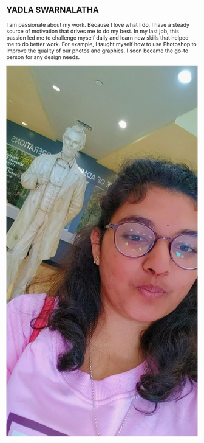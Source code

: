 ## YADLA SWARNALATHA

I am passionate about my work. Because I love what I do, I have a steady source of motivation that drives me to do my best. In my last job, this passion led me to challenge myself daily and learn new skills that helped me to do better work. For example, I taught myself how to use Photoshop to improve the quality of our photos and graphics. I soon became the go-to person for any design needs.

![Photo](Image.jpeg)
